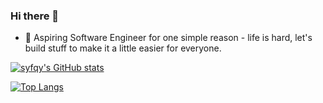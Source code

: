 ### Hi there 👋

- 🔭 Aspiring Software Engineer for one simple reason - life is hard, let's build stuff to make it a little easier for everyone.

[![syfqy's GitHub stats](https://github-readme-stats.vercel.app/api?username=syfqy)](https://github.com/syfqy/github-readme-stats)

[![Top Langs](https://github-readme-stats.vercel.app/api/top-langs/?username=syfqy)](https://github.com/syfqy/github-readme-stats)
